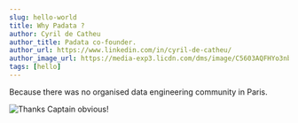 ```yaml
---
slug: hello-world
title: Why Padata ?
author: Cyril de Catheu
author_title: Padata co-founder.
author_url: https://www.linkedin.com/in/cyril-de-catheu/
author_image_url: https://media-exp3.licdn.com/dms/image/C5603AQFHYo3nbXSKzQ/profile-displayphoto-shrink_200_200/0/1578557191398?e=1632355200&v=beta&t=SnaNpwzeFuVmdbZ0YBg05-YdBZhZC7xYoSVd8TFI1lw
tags: [hello]
---
```



<!--truncate-->

Because there was no organised data engineering community in Paris.

![Thanks Captain obvious!](https://www.memesmonkey.com/images/memesmonkey/cd/cdb9ee0fd2194187052171078c5fed85.jpeg)
